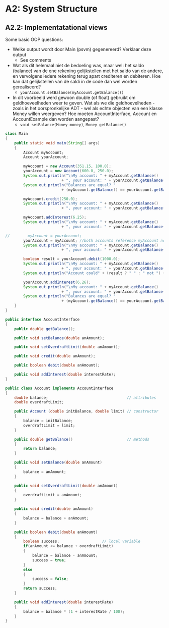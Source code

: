 # A2: System Structure
## A2.2: Implementatational views
Some basic OOP questions:
- Welke output wordt door Main (psvm) gegenereerd? Verklaar deze output
  - See comments
- Wat als dit helemaal niet de bedoeling was, maar wel: het saldo (balance) van de ene rekening gelijkstellen met het saldo van de andere, en vervolgens iedere rekening terug apart crediteren en debiteren. Hoe kan dat gelijkstellen van de saldi in de code dan wel worden gerealiseerd?
  - `yourAccount.setBalance(myAccount.getBalance())`
- In dit voorbeeld werd gewoon double (of float) gebruikt om geldhoeveelheden weer te geven. Wat als we die geldhoevelheden - zoals in het oorspronkelijke ADT - wel als echte objecten van een klasse Money willen weergeven? Hoe moeten AccountInterface, Account en AccountExample dan worden aangepast?
  - `void setBalance(Money money)`, `Money getBalance()`

```java
class Main
{
    public static void main(String[] args)
    {
        Account myAccount;
        Account yourAccount;

        myAccount = new Account(351.15, 100.0);
        yourAccount = new Account(600.0, 250.0);
        System.out.println("\nMy account: " + myAccount.getBalance()
                         + ", your account: " + yourAccount.getBalance()); //"My account: 315.15, your account: 600.0"
        System.out.println("Balances are equal? "
                         + (myAccount.getBalance() == yourAccount.getBalance()));// "false"

        myAccount.credit(250.0);
        System.out.println("\nMy account: " + myAccount.getBalance()
                         + ", your account: " + yourAccount.getBalance()); //"My account: 465.15, your account: 600"

        myAccount.addInterest(6.25);
        System.out.println("\nMy account: " + myAccount.getBalance()
                         + ", your account: " + yourAccount.getBalance());//My account: 494.22, your account: 600"

//        myAccount = yourAccount;
        yourAccount = myAccount; //both accounts reference myAccount now
        System.out.println("\nMy account: " + myAccount.getBalance()
                         + ", your account: " + yourAccount.getBalance()); //"My account: 494.22, your account: 494.22" 

        boolean result = yourAccount.debit(1000.0);
        System.out.println("\nMy account: " + myAccount.getBalance()
                         + ", your account: " + yourAccount.getBalance());//"My account: 494.22, your account: 494.22"
        System.out.println("Account could" + (result ? " " : " not ") + "be debited"); //"Account could not be debited"

        yourAccount.addInterest(6.26);
        System.out.println("\nMy account: " + myAccount.getBalance()
                         + ", your account: " + yourAccount.getBalance());//...
        System.out.println("Balances are equal? "
                         + (myAccount.getBalance() == yourAccount.getBalance()));//"true"
    }
}
```

```java
public interface AccountInterface
{
    public double getBalance();

    public void setBalance(double anAmount);

    public void setOverdraftLimit(double anAmount);

    public void credit(double anAmount);

    public boolean debit(double anAmount);

    public void addInterest(double interestRate);
} 
```
```java
public class Account implements AccountInterface
{
    double balance;                                   // attributes
    double overdraftLimit;   

    public Account (double initBalance, double limit) // constructor
    {     
        balance = initBalance;
        overdraftLimit = limit; 
    } 

    public double getBalance()                        // methods
    {
        return balance;
    }

    public void setBalance(double anAmount)
    {
        balance = anAmount;
    }

    public void setOverdraftLimit(double anAmount)
    {
        overdraftLimit = anAmount;
    }

    public void credit(double anAmount)
    {
        balance = balance + anAmount;
    }

    public boolean debit(double anAmount)
    {
        boolean success;                   // local variable
        if(anAmount <= balance + overdraftLimit)
        {
            balance = balance - anAmount;
            success = true;
        }
        else
        {
            success = false;
        }
        return success;
    }

    public void addInterest(double interestRate)
    {
        balance = balance * (1 + interestRate / 100);
    }
}
```
